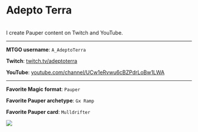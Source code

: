 # Adepto Terra

<br>
I create Pauper content on Twitch and YouTube.

---

**MTGO username**: `A_AdeptoTerra`

**Twitch**: [twitch.tv/adeptoterra](https://www.twitch.tv/adeptoterra)

**YouTube**: [youtube.com/channel/UCw1eRvwu6cBZPdrLoBw1LWA](https://www.youtube.com/channel/UCw1eRvwu6cBZPdrLoBw1LWA)

---

**Favorite Magic format**: `Pauper`

**Favorite Pauper archetype**: `Gx Ramp`

**Favorite Pauper card**: `Mulldrifter`

<a href="https://scryfall.com/card/mb1/437/mulldrifter"><img src="https://c1.scryfall.com/file/scryfall-cards/large/front/9/5/95cc00e8-a40f-40d7-a747-d36d0ece6319.jpg" class="phd-card rounded-image"/></a>
